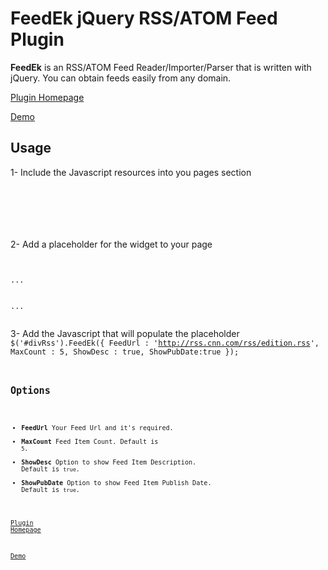 FeedEk jQuery RSS/ATOM Feed Plugin
======

**FeedEk** is an RSS/ATOM Feed Reader/Importer/Parser that is written with jQuery. 
You can obtain feeds easily from any domain.

[Plugin Homepage](http://jquery-plugins.net/FeedEk/FeedEk.html)

[Demo](http://jquery-plugins.net/FeedEk/FeedEk_demo.html)


## Usage
1- Include the Javascript resources into you pages <head> section

<code>
<head>
 <script type="text/javascript" src="http://ajax.googleapis.com/ajax/libs/jquery/1.9.0/jquery.min.js"></script>
 <script type="text/javascript" src="FeedEk.js"></script>
</head>
</code>

2- Add a placeholder for the widget to your page
<code>
<body>
...
 <div id="divRss"></div>
...
</body>
</code>

3- Add the Javascript that will populate the placeholder
<code>
$('#divRss').FeedEk({
  FeedUrl : 'http://rss.cnn.com/rss/edition.rss',
  MaxCount : 5,
  ShowDesc : true,
  ShowPubDate:true
});
<code>

## Options

- **FeedUrl**
  Your Feed Url and it's required.
- **MaxCount**
  Feed Item Count. Default is `5`.
- **ShowDesc**
  Option to show Feed Item Description. Default is `true`.
- **ShowPubDate**
  Option to show Feed Item Publish Date. Default is `true`.

[Plugin Homepage](http://jquery-plugins.net/FeedEk/FeedEk.html)

[Demo](http://jquery-plugins.net/FeedEk/FeedEk_demo.html)
